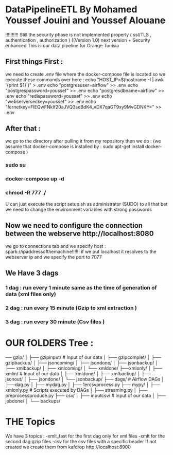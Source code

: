 # DataPipelineETL By Mohamed Youssef Jouini and Youssef Alouane 
!!!!!!!!!! Still the security phase is not implemented properly ( ssl/TLS , authentication , authorization )  ((Version 1.0) next version + Security enhanced
This is our data pipeline for Orange Tunisia
## First things First :
we need to create .env file where the docker-compose file is located 
so we execute these commands over here :
echo "HOST_IP=$(hostname -I | awk '{print $1}')" > .env
echo "postgresuser=airflow" >> .env
echo "postgrespassword=youssef" >> .env
echo "postgresdbname=airflow" >> .env
echo "redispassword=youssef" >> .env
echo "webserverseckey=youssef" >> .env
echo "fernetkey=FIEQwFNkIf20aJVQ3seBdK4_vDX7qaGT9xy9MvGDNKY=" >> .env
## After that : 
we go to the directory after pulling it from my repository 
then we do : (we assume that  docker-compose is installed by : sudo apt-get install docker-compose )
### sudo su 
### docker-compose up -d 
### chmod -R 777 ./
U can just execute the script setup.sh as administrator (SUDO) to all that bet we need to change the environment variables with strong passwords 
## Now we need to configure the connection between the webserve http://localhost:8080
we go to connections tab and we specify host : spark://ipaddressofthemachine!!!!!! if we put localhost it resolves to the webserver ip 
and we specify the port to 7077 
## We Have 3 dags 
### 1 dag :  run every 1 minute same as the time of generation of data (xml files only)
### 2 dag :  run every 15 minute (Gzip to xml extraction )
### 3 dag :  run every 30 minute  (Csv files )
# OUR fOLDERS Tree : 
── gzip/
│   ├── gzipinput/       # Input of our data
│   ├── gzipcomplet/
│   ├── gzipbackup/
│   ├── jsoncoming/
│   ├── jsondone/
│   ├── jsonbackup/
│   ├── xmlbackup/
│   ├── xmlcoming/
│   └── xmldone/
├──xmlonly/
│   ├── xmlin/           # Input of our data
│   ├── xmldone/
│   ├── xmlbackup/
│   ├── jsonout/
│   ├── jsondone/
│   └── jsonbackup/
├── dags/                # Airflow DAGs
│   ├──dag.py
│   ├── mydag.py
│   ├── 1ercsvprocess.py
├── mypy/
│   ├── xmlonly.py  # Scripts executed by DAGs
│   ├── streaming.py
│   ├── preprocessproduce.py
├── csv/
│   ├── inputcsv/        # Input of our data
│   ├── jobdone/
│   └── backups/

# THE Topics  
We have 3 topics : 
-xmlt_fast for the first dag only for xml files 
-xmlt for the second dag gzip files 
-csv for the csv files with a specific header 
If not created we create them from kafdrop http://localhost:8900 
